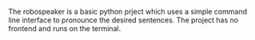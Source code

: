 The robospeaker is a basic python prject which uses a simple command line interface to pronounce the desired sentences.
The project has no frontend and runs on the terminal.
